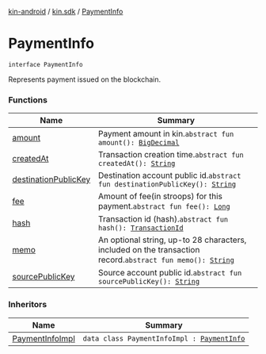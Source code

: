 [kin-android](../../index.md) / [kin.sdk](../index.md) / [PaymentInfo](./index.md)

# PaymentInfo

`interface PaymentInfo`

Represents payment issued on the blockchain.

### Functions

| Name | Summary |
|---|---|
| [amount](amount.md) | Payment amount in kin.`abstract fun amount(): `[`BigDecimal`](https://docs.oracle.com/javase/6/docs/api/java/math/BigDecimal.html) |
| [createdAt](created-at.md) | Transaction creation time.`abstract fun createdAt(): `[`String`](https://kotlinlang.org/api/latest/jvm/stdlib/kotlin/-string/index.html) |
| [destinationPublicKey](destination-public-key.md) | Destination account public id.`abstract fun destinationPublicKey(): `[`String`](https://kotlinlang.org/api/latest/jvm/stdlib/kotlin/-string/index.html) |
| [fee](fee.md) | Amount of fee(in stroops) for this payment.`abstract fun fee(): `[`Long`](https://kotlinlang.org/api/latest/jvm/stdlib/kotlin/-long/index.html) |
| [hash](hash.md) | Transaction id (hash).`abstract fun hash(): `[`TransactionId`](../-transaction-id/index.md) |
| [memo](memo.md) | An optional string, up-to 28 characters, included on the transaction record.`abstract fun memo(): `[`String`](https://kotlinlang.org/api/latest/jvm/stdlib/kotlin/-string/index.html) |
| [sourcePublicKey](source-public-key.md) | Source account public id.`abstract fun sourcePublicKey(): `[`String`](https://kotlinlang.org/api/latest/jvm/stdlib/kotlin/-string/index.html) |

### Inheritors

| Name | Summary |
|---|---|
| [PaymentInfoImpl](../../kin.sdk.internal/-payment-info-impl/index.md) | `data class PaymentInfoImpl : `[`PaymentInfo`](./index.md) |

